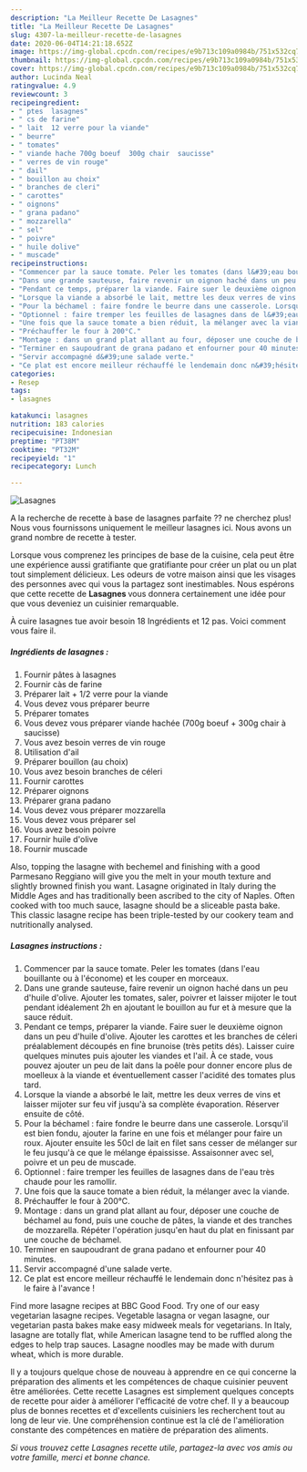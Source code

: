 ```yaml
---
description: "La Meilleur Recette De Lasagnes"
title: "La Meilleur Recette De Lasagnes"
slug: 4307-la-meilleur-recette-de-lasagnes
date: 2020-06-04T14:21:18.652Z
image: https://img-global.cpcdn.com/recipes/e9b713c109a0984b/751x532cq70/lasagnes-photo-principale-de-la-recette.jpg
thumbnail: https://img-global.cpcdn.com/recipes/e9b713c109a0984b/751x532cq70/lasagnes-photo-principale-de-la-recette.jpg
cover: https://img-global.cpcdn.com/recipes/e9b713c109a0984b/751x532cq70/lasagnes-photo-principale-de-la-recette.jpg
author: Lucinda Neal
ratingvalue: 4.9
reviewcount: 3
recipeingredient:
- " ptes  lasagnes"
- " cs de farine"
- " lait  12 verre pour la viande"
- " beurre"
- " tomates"
- " viande hache 700g boeuf  300g chair  saucisse"
- " verres de vin rouge"
- " dail"
- " bouillon au choix"
- " branches de cleri"
- " carottes"
- " oignons"
- " grana padano"
- " mozzarella"
- " sel"
- " poivre"
- " huile dolive"
- " muscade"
recipeinstructions:
- "Commencer par la sauce tomate. Peler les tomates (dans l&#39;eau bouillante ou à l&#39;économe) et les couper en morceaux."
- "Dans une grande sauteuse, faire revenir un oignon haché dans un peu d&#39;huile d&#39;olive. Ajouter les tomates, saler, poivrer et laisser mijoter le tout pendant idéalement 2h en ajoutant le bouillon au fur et à mesure que la sauce réduit."
- "Pendant ce temps, préparer la viande. Faire suer le deuxième oignon dans un peu d&#39;huile d&#39;olive. Ajouter les carottes et les branches de céleri préalablement découpés en fine brunoise (très petits dés). Laisser cuire quelques minutes puis ajouter les viandes et l&#39;ail. À ce stade, vous pouvez ajouter un peu de lait dans la poêle pour donner encore plus de moelleux à la viande et éventuellement casser l&#39;acidité des tomates plus tard."
- "Lorsque la viande a absorbé le lait, mettre les deux verres de vins et laisser mijoter sur feu vif jusqu&#39;à sa complète évaporation. Réserver ensuite de côté."
- "Pour la béchamel : faire fondre le beurre dans une casserole. Lorsqu&#39;il est bien fondu, ajouter la farine en une fois et mélanger pour faire un roux. Ajouter ensuite les 50cl de lait en filet sans cesser de mélanger sur le feu jusqu&#39;à ce que le mélange épaississe. Assaisonner avec sel, poivre et un peu de muscade."
- "Optionnel : faire tremper les feuilles de lasagnes dans de l&#39;eau très chaude pour les ramollir."
- "Une fois que la sauce tomate a bien réduit, la mélanger avec la viande."
- "Préchauffer le four à 200°C."
- "Montage : dans un grand plat allant au four, déposer une couche de béchamel au fond, puis une couche de pâtes, la viande et des tranches de mozzarella. Répéter l&#39;opération jusqu&#39;en haut du plat en finissant par une couche de béchamel."
- "Terminer en saupoudrant de grana padano et enfourner pour 40 minutes."
- "Servir accompagné d&#39;une salade verte."
- "Ce plat est encore meilleur réchauffé le lendemain donc n&#39;hésitez pas à le faire à l&#39;avance !"
categories:
- Resep
tags:
- lasagnes

katakunci: lasagnes 
nutrition: 183 calories
recipecuisine: Indonesian
preptime: "PT38M"
cooktime: "PT32M"
recipeyield: "1"
recipecategory: Lunch

---
```



![Lasagnes](https://img-global.cpcdn.com/recipes/e9b713c109a0984b/751x532cq70/lasagnes-photo-principale-de-la-recette.jpg)

A la recherche de recette à base de lasagnes parfaite ?? ne cherchez plus! Nous vous fournissons uniquement le meilleur lasagnes ici. Nous avons un grand nombre de recette à tester.

Lorsque vous comprenez les principes de base de la cuisine, cela peut être une expérience aussi gratifiante que gratifiante pour créer un plat ou un plat tout simplement délicieux. Les odeurs de votre maison ainsi que les visages des personnes avec qui vous la partagez sont inestimables. Nous espérons que cette recette de <strong> Lasagnes </strong> vous donnera certainement une idée pour que vous deveniez un cuisinier remarquable.

<!--inarticleads1-->

À cuire lasagnes tue avoir besoin 18 Ingrédients et 12 pas. Voici comment vous faire il.

##### Ingrédients de lasagnes :

1. Fournir  pâtes à lasagnes
1. Fournir  càs de farine
1. Préparer  lait + 1/2 verre pour la viande
1. Vous devez vous préparer  beurre
1. Préparer  tomates
1. Vous devez vous préparer  viande hachée (700g boeuf + 300g chair à saucisse)
1. Vous avez besoin  verres de vin rouge
1. Utilisation  d&#39;ail
1. Préparer  bouillon (au choix)
1. Vous avez besoin  branches de céleri
1. Fournir  carottes
1. Préparer  oignons
1. Préparer  grana padano
1. Vous devez vous préparer  mozzarella
1. Vous devez vous préparer  sel
1. Vous avez besoin  poivre
1. Fournir  huile d&#39;olive
1. Fournir  muscade


Also, topping the lasagne with bechemel and finishing with a good Parmesano Reggiano will give you the melt in your mouth texture and slightly browned finish you want. Lasagne originated in Italy during the Middle Ages and has traditionally been ascribed to the city of Naples. Often cooked with too much sauce, lasagne should be a sliceable pasta bake. This classic lasagne recipe has been triple-tested by our cookery team and nutritionally analysed. 

<!--inarticleads2-->

##### Lasagnes instructions :

1. Commencer par la sauce tomate. Peler les tomates (dans l&#39;eau bouillante ou à l&#39;économe) et les couper en morceaux.
1. Dans une grande sauteuse, faire revenir un oignon haché dans un peu d&#39;huile d&#39;olive. Ajouter les tomates, saler, poivrer et laisser mijoter le tout pendant idéalement 2h en ajoutant le bouillon au fur et à mesure que la sauce réduit.
1. Pendant ce temps, préparer la viande. Faire suer le deuxième oignon dans un peu d&#39;huile d&#39;olive. Ajouter les carottes et les branches de céleri préalablement découpés en fine brunoise (très petits dés). Laisser cuire quelques minutes puis ajouter les viandes et l&#39;ail. À ce stade, vous pouvez ajouter un peu de lait dans la poêle pour donner encore plus de moelleux à la viande et éventuellement casser l&#39;acidité des tomates plus tard.
1. Lorsque la viande a absorbé le lait, mettre les deux verres de vins et laisser mijoter sur feu vif jusqu&#39;à sa complète évaporation. Réserver ensuite de côté.
1. Pour la béchamel : faire fondre le beurre dans une casserole. Lorsqu&#39;il est bien fondu, ajouter la farine en une fois et mélanger pour faire un roux. Ajouter ensuite les 50cl de lait en filet sans cesser de mélanger sur le feu jusqu&#39;à ce que le mélange épaississe. Assaisonner avec sel, poivre et un peu de muscade.
1. Optionnel : faire tremper les feuilles de lasagnes dans de l&#39;eau très chaude pour les ramollir.
1. Une fois que la sauce tomate a bien réduit, la mélanger avec la viande.
1. Préchauffer le four à 200°C.
1. Montage : dans un grand plat allant au four, déposer une couche de béchamel au fond, puis une couche de pâtes, la viande et des tranches de mozzarella. Répéter l&#39;opération jusqu&#39;en haut du plat en finissant par une couche de béchamel.
1. Terminer en saupoudrant de grana padano et enfourner pour 40 minutes.
1. Servir accompagné d&#39;une salade verte.
1. Ce plat est encore meilleur réchauffé le lendemain donc n&#39;hésitez pas à le faire à l&#39;avance !


Find more lasagne recipes at BBC Good Food. Try one of our easy vegetarian lasagne recipes. Vegetable lasagna or vegan lasagne, our vegetarian pasta bakes make easy midweek meals for vegetarians. In Italy, lasagne are totally flat, while American lasagne tend to be ruffled along the edges to help trap sauces. Lasagne noodles may be made with durum wheat, which is more durable. 

<!--inarticleads1-->

<p>
Il y a toujours quelque chose de nouveau à apprendre en ce qui concerne la préparation des aliments et les compétences de chaque cuisinier peuvent être améliorées. Cette recette Lasagnes est simplement quelques concepts de recette pour aider à améliorer l'efficacité de votre chef. Il y a beaucoup plus de bonnes recettes et d'excellents cuisiniers les recherchent tout au long de leur vie. Une compréhension continue est la clé de l'amélioration constante des compétences en matière de préparation des aliments.
</p>

<p>
<i>Si vous trouvez cette Lasagnes recette utile, partagez-la avec vos amis ou votre famille, merci et bonne chance.</i>
</p>
